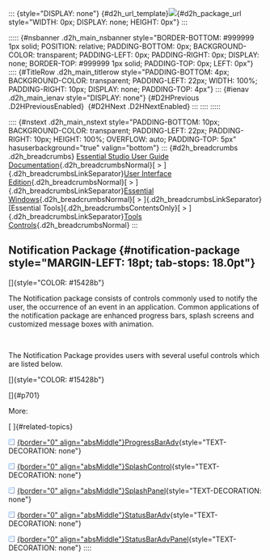 ::: {style="DISPLAY: none"}
[](ms-xhelp:///?Id=d2h_url_template){#d2h_url_template}![](!package_url!){#d2h_package_url style="WIDTH: 0px; DISPLAY: none; HEIGHT: 0px"}
:::

::::: {#nsbanner .d2h_main_nsbanner style="BORDER-BOTTOM: #999999 1px solid; POSITION: relative; PADDING-BOTTOM: 0px; BACKGROUND-COLOR: transparent; PADDING-LEFT: 0px; PADDING-RIGHT: 0px; DISPLAY: none; BORDER-TOP: #999999 1px solid; PADDING-TOP: 0px; LEFT: 0px"}
:::: {#TitleRow .d2h_main_titlerow style="PADDING-BOTTOM: 4px; BACKGROUND-COLOR: transparent; PADDING-LEFT: 22px; WIDTH: 100%; PADDING-RIGHT: 10px; DISPLAY: none; PADDING-TOP: 4px"}
::: {#ienav .d2h_main_ienav style="DISPLAY: none"}
[](ms-xhelp:///?Id=2b7aa450-2642-4c11-a3c9-67b6d980e2bb){#D2HPrevious .D2HPreviousEnabled}  [](ms-xhelp:///?Id=edbe8ee8-3340-4268-9bfd-f9a7e54551f4){#D2HNext .D2HNextEnabled}
:::
::::
:::::

:::: {#nstext .d2h_main_nstext style="PADDING-BOTTOM: 10px; BACKGROUND-COLOR: transparent; PADDING-LEFT: 22px; PADDING-RIGHT: 10px; HEIGHT: 100%; OVERFLOW: auto; PADDING-TOP: 5px" hasuserbackground="true" valign="bottom"}
::: {#d2h_breadcrumbs .d2h_breadcrumbs}
[Essential Studio User Guide Documentation](ms-xhelp:///?Id=12457748-09e3-4d74-a240-8e049cedf030){.d2h_breadcrumbsNormal}[ \> ]{.d2h_breadcrumbsLinkSeparator}[User Interface Edition](ms-xhelp:///?Id=c29296b7-531c-413b-a0ec-488ca1f7f669){.d2h_breadcrumbsNormal}[ \> ]{.d2h_breadcrumbsLinkSeparator}[Essential Windows](ms-xhelp:///?Id=e60759d8-47a4-4570-9d7a-16a68d63f2ea){.d2h_breadcrumbsNormal}[ \> ]{.d2h_breadcrumbsLinkSeparator}[Essential Tools]{.d2h_breadcrumbsContentsOnly}[ \> ]{.d2h_breadcrumbsLinkSeparator}[Tools Controls](ms-xhelp:///?Id=13c3c4f4-9d16-4b69-93f2-7e98eec67452){.d2h_breadcrumbsNormal}
:::

## Notification Package {#notification-package style="MARGIN-LEFT: 18pt; tab-stops: 18.0pt"}

[]{style="COLOR: #15428b"} 

The Notification package consists of controls commonly used to notify the user, the occurrence of an event in an application. Common applications of the notification package are enhanced progress bars, splash screens and customized message boxes with animation.

 

The Notification Package provides users with several useful controls which are listed below.

[]{style="COLOR: #15428b"} 

[]{#p701} 

More:

[ ]{#related-topics}

[![](button.gif){border="0" align="absMiddle"}ProgressBarAdv](ms-xhelp:///?Id=edbe8ee8-3340-4268-9bfd-f9a7e54551f4){style="TEXT-DECORATION: none"}

[![](button.gif){border="0" align="absMiddle"}SplashControl](ms-xhelp:///?Id=cb3b6701-cf6e-4f1c-ba11-acdb49df7efb){style="TEXT-DECORATION: none"}

[![](button.gif){border="0" align="absMiddle"}SplashPanel](ms-xhelp:///?Id=098a772c-826f-4fc6-b746-93f3fdc2513b){style="TEXT-DECORATION: none"}

[![](button.gif){border="0" align="absMiddle"}StatusBarAdv](ms-xhelp:///?Id=e02d5179-cfd2-4198-ae47-0ba5214059e5){style="TEXT-DECORATION: none"}

[![](button.gif){border="0" align="absMiddle"}StatusBarAdvPanel](ms-xhelp:///?Id=c51bb6d1-0f28-4035-807c-e4443de0b4d1){style="TEXT-DECORATION: none"}
::::
